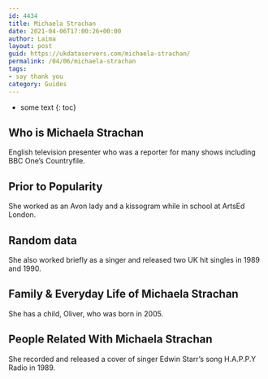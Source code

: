 ```yaml
---
id: 4434
title: Michaela Strachan
date: 2021-04-06T17:00:26+00:00
author: Laima
layout: post
guid: https://ukdataservers.com/michaela-strachan/
permalink: /04/06/michaela-strachan
tags:
- say thank you
category: Guides
---
```


* some text
{: toc}


## Who is Michaela Strachan
                  
                  
                  
English television presenter who was a reporter for many shows including BBC One&#8217;s Countryfile.
                  
              
            
              
            
                
                
                
## Prior to Popularity
                  
                  
                  
She worked as an Avon lady and a kissogram while in school at ArtsEd London.
                  
              
            
              
            
                
                
                
## Random data
                  
                  
                  
She also worked briefly as a singer and released two UK hit singles in 1989 and 1990.
                  
              
            
              
            
                
                
                
## Family & Everyday Life of Michaela Strachan
                  
                  
                  
She has a child, Oliver, who was born in 2005.
                  
              
            
              
            
                
                
                
## People Related With Michaela Strachan
                  
                  
                  
She recorded and released a cover of singer Edwin Starr&#8217;s song H.A.P.P.Y Radio in 1989.
                  
              
            
              
            
                
              
            
              
              
            
            
              
            
          
          
          
